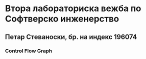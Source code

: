 # Втора лабораториска вежба по Софтверско инженерство
## Петар Стеваноски, бр. на индекс 196074
### Control Flow Graph

